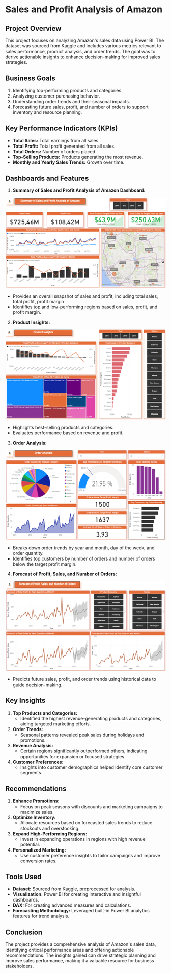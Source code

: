 # Sales and Profit Analysis of Amazon

## Project Overview
This project focuses on analyzing Amazon's sales data using Power BI. The dataset was sourced from Kaggle and includes various metrics relevant to sales performance, product analysis, and order trends. The goal was to derive actionable insights to enhance decision-making for improved sales strategies.

## Business Goals
1. Identifying top-performing products and categories.
2. Analyzing customer purchasing behavior.
3. Understanding order trends and their seasonal impacts.
4. Forecasting future sales, profit, and number of orders to support inventory and resource planning.

## Key Performance Indicators (KPIs)
- **Total Sales:** Total earnings from all sales.
- **Total Profit:** Total profit generated from all sales.
- **Total Orders:** Number of orders placed.
- **Top-Selling Products:** Products generating the most revenue.
- **Monthly and Yearly Sales Trends:** Growth over time.

## Dashboards and Features
1. **Summary of Sales and Profit Analysis of Amazon Dashboard:**


![Summary of Sales and Profit Analysis of Amazon](https://github.com/niloysamadder/Sales-and-Profit-Analysis-of-Amazon/blob/275e0e1b9977b3abf3ec52d1f06dbdfdc6121d21/Summary%20of%20Sales%20and%20Profit%20Analysis%20of%20Amazon.PNG)

   - Provides an overall snapshot of sales and profit, including total sales, total profit, profit margin
   - Identifies top and low-performing regions based on sales, profit, and profit margin.
     
2. **Product Insights:**

![Product Insights](https://github.com/niloysamadder/Sales-and-Profit-Analysis-of-Amazon/blob/275e0e1b9977b3abf3ec52d1f06dbdfdc6121d21/Product%20Insights.PNG)

   - Highlights best-selling products and categories.
   - Evaluates performance based on revenue and profit.
     
3. **Order Analysis:**

![Order Analysis](https://github.com/niloysamadder/Sales-and-Profit-Analysis-of-Amazon/blob/275e0e1b9977b3abf3ec52d1f06dbdfdc6121d21/Order%20Analysis.PNG)

   - Breaks down order trends by year and month, day of the week, and order quantity.
   - Identifies top customers by number of orders and number of orders below the target profit margin.
     
4. **Forecast of Profit, Sales, and Number of Orders:**

![Forecast of Profit, Sales, and Number of Orders](https://github.com/niloysamadder/Sales-and-Profit-Analysis-of-Amazon/blob/275e0e1b9977b3abf3ec52d1f06dbdfdc6121d21/Forecast%20of%20Profit%2C%20Sales%2C%20and%20Number%20of%20Orders.PNG)

   - Predicts future sales, profit, and order trends using historical data to guide decision-making.

## Key Insights
1. **Top Products and Categories:**
   - Identified the highest revenue-generating products and categories, aiding targeted marketing efforts.
2. **Order Trends:**
   - Seasonal patterns revealed peak sales during holidays and promotions.
3. **Revenue Analysis:**
   - Certain regions significantly outperformed others, indicating opportunities for expansion or focused strategies.
4. **Customer Preferences:**
   - Insights into customer demographics helped identify core customer segments.

## Recommendations
1. **Enhance Promotions:**
   - Focus on peak seasons with discounts and marketing campaigns to maximize sales.
2. **Optimize Inventory:**
   - Allocate resources based on forecasted sales trends to reduce stockouts and overstocking.
3. **Expand High-Performing Regions:**
   - Invest in expanding operations in regions with high revenue potential.
4. **Personalized Marketing:**
   - Use customer preference insights to tailor campaigns and improve conversion rates.

## Tools Used
- **Dataset:** Sourced from Kaggle, preprocessed for analysis.
- **Visualization:** Power BI for creating interactive and insightful dashboards.
- **DAX:** For creating advanced measures and calculations.
- **Forecasting Methodology:** Leveraged built-in Power BI analytics features for trend analysis.

## Conclusion
The project provides a comprehensive analysis of Amazon's sales data, identifying critical performance areas and offering actionable recommendations. The insights gained can drive strategic planning and improve sales performance, making it a valuable resource for business stakeholders.


